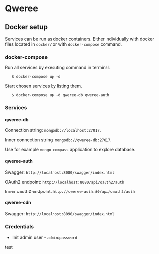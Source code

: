 # Qweree

## Docker setup

Services can be run as docker containers. Either individually with docker files located in `docker/` or with `docker-compose` command.

### docker-compose

Run all services by executing command in terminal.

```
   $ docker-compose up -d
```

Start chosen services by listing them.
```
   $ docker-compose up -d qweree-db qweree-auth
```

### Services

#### qweree-db
Connection string: `mongodb://localhost:27017`.

Inner connection string: `mongodb://qweree-db:27017`.

Use for example `mongo compass` application to explore database.

#### qweree-auth
Swagger: `http://localhost:8080/swagger/index.html`

OAuth2 endpoint: `http://localhost:8080/api/oauth2/auth`

Inner oauth2 endpoint: `http://qweree-auth:80/api/oauth2/auth`

#### qweree-cdn
Swagger: `http://localhost:8090/swagger/index.html`

### Credentials
- Init admin user - `admin`:`password`

test